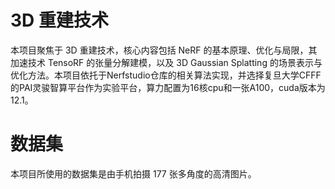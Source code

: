 # 3D 重建技术
本项目聚焦于 3D 重建技术，核心内容包括 NeRF 的基本原理、优化与局限，其加速技术 TensoRF 的张量分解建模，以及 3D Gaussian Splatting 的场景表示与优化方法。本项目依托于Nerfstudio仓库的相关算法实现，并选择复旦大学CFFF的PAI灵骏智算平台作为实验平台，算力配置为16核cpu和一张A100，cuda版本为12.1。
# 数据集
本项目所使用的数据集是由手机拍摄 177 张多角度的高清图片。
# 
